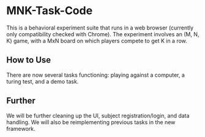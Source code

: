 # MNK-Task-Code
This is a behavioral experiment suite that runs in a web browser (currently only compatibility checked with Chrome). The experiment involves an (M, N, K) game, with a MxN board on which players compete to get K in a row.

## How to Use
There are now several tasks functioning: playing against a computer, a turing test, and a demo task.

## Further
We will be further cleaning up the UI, subject registration/login, and data handling. We will also be reimplementing previous tasks in the new framework.
